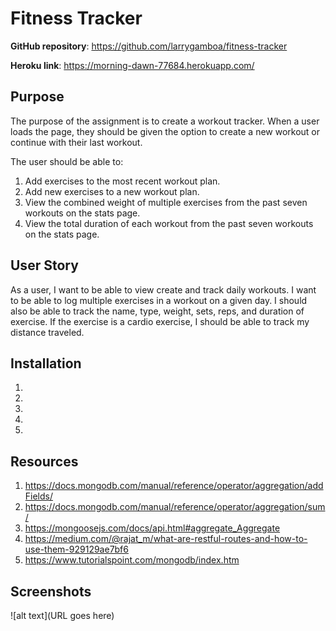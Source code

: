 # Fitness Tracker

**GitHub repository**:
https://github.com/larrygamboa/fitness-tracker

**Heroku link**:
https://morning-dawn-77684.herokuapp.com/

## Purpose

The purpose of the assignment is to create a workout tracker. When a user loads the page, they should be given the option to create a new workout or continue with their last workout.

The user should be able to:
1. Add exercises to the most recent workout plan.
2. Add new exercises to a new workout plan.
3. View the combined weight of multiple exercises from the past seven workouts on the stats page.
4. View the total duration of each workout from the past seven workouts on the stats page.

## User Story

As a user, I want to be able to view create and track daily workouts. I want to be able to log multiple exercises in a workout on a given day. I should also be able to track the name, type, weight, sets, reps, and duration of exercise. If the exercise is a cardio exercise, I should be able to track my distance traveled.

## Installation

1. 
2. 
3. 
4. 
5. 

## Resources

1. https://docs.mongodb.com/manual/reference/operator/aggregation/addFields/
2. https://docs.mongodb.com/manual/reference/operator/aggregation/sum/
3. https://mongoosejs.com/docs/api.html#aggregate_Aggregate
4. https://medium.com/@rajat_m/what-are-restful-routes-and-how-to-use-them-929129ae7bf6
5. https://www.tutorialspoint.com/mongodb/index.htm

## Screenshots

![alt text](URL goes here)

